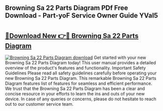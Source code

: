 ## Browning Sa 22 Parts Diagram PDf Free Download - Part-yoF Service Owner Guide YVaI5

# <h2><a href="http://dfua348.blite.top/?on=Browning+Sa+22+Parts+Diagram">🔗Download New 👉🔴 Browning Sa 22 Parts Diagram</a></h2>

[![Browning Sa 22 Parts Diagram download](https://i.imgur.com/lujVjoI.png)](http://dfua348.blite.top/?on=Browning+Sa+22+Parts+Diagram)
Get started with your new Browning Sa 22 Parts Diagram today! This user manual provides a detailed overview of the product's features and functionality. Important Safety Guidelines Please read all safety guidelines carefully before operating your new Browning Sa 22 Parts Diagram. This remarkable Browning Sa 22 Parts Diagram features list of features for seamless and efficient performance. We trust that the Browning Sa 22 Parts Diagram has been a clear and concise resource in your efforts to learn the ins and outs of your new device. In case of any queries or concerns, please do not hesitate to reach out to our customer service team.
